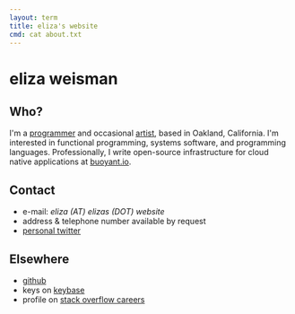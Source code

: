 ```yaml
---
layout: term
title: eliza's website
cmd: cat about.txt
---
```


# eliza weisman

## Who?

I'm a [programmer](/code) and occasional [artist](/portfolio), based in Oakland, California. I'm interested in functional programming, systems software, and programming languages. Professionally, I write open-source infrastructure for cloud native applications at [buoyant.io](https://buoyant.io).

## Contact
+ e-mail:<!--  _eliza (AT) buoyant (DOT) io_ or --> _eliza (AT) elizas (DOT) website_
+ address & telephone number available by request
+ <a class = "dir" href = "https://twitter.com/mycoliza">personal twitter</a>

## Elsewhere
+ <a class = "dir" href="https://github.com/hawkw">github</a>
+ keys on <a class = "dir" href="https://keybase.io/hawk">keybase</a>
+ profile on <a class = "dir" href="http://stackoverflow.com/story/eliza">stack overflow careers</a>
